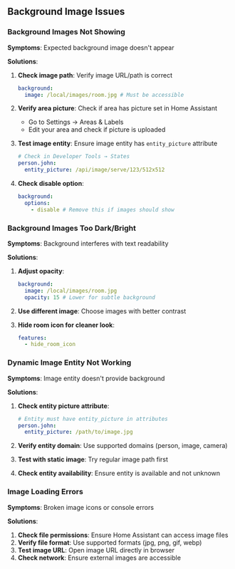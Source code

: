 ## Background Image Issues

### Background Images Not Showing

**Symptoms**: Expected background image doesn't appear

**Solutions**:

1. **Check image path**: Verify image URL/path is correct

   ```yaml
   background:
     image: /local/images/room.jpg # Must be accessible
   ```

2. **Verify area picture**: Check if area has picture set in Home Assistant
   - Go to Settings → Areas & Labels
   - Edit your area and check if picture is uploaded

3. **Test image entity**: Ensure image entity has `entity_picture` attribute

   ```yaml
   # Check in Developer Tools → States
   person.john:
     entity_picture: /api/image/serve/123/512x512
   ```

4. **Check disable option**:
   ```yaml
   background:
     options:
       - disable # Remove this if images should show
   ```

### Background Images Too Dark/Bright

**Symptoms**: Background interferes with text readability

**Solutions**:

1. **Adjust opacity**:

   ```yaml
   background:
     image: /local/images/room.jpg
     opacity: 15 # Lower for subtle background
   ```

2. **Use different image**: Choose images with better contrast
3. **Hide room icon for cleaner look**:
   ```yaml
   features:
     - hide_room_icon
   ```

### Dynamic Image Entity Not Working

**Symptoms**: Image entity doesn't provide background

**Solutions**:

1. **Check entity picture attribute**:

   ```yaml
   # Entity must have entity_picture in attributes
   person.john:
     entity_picture: /path/to/image.jpg
   ```

2. **Verify entity domain**: Use supported domains (person, image, camera)
3. **Test with static image**: Try regular image path first
4. **Check entity availability**: Ensure entity is available and not unknown

### Image Loading Errors

**Symptoms**: Broken image icons or console errors

**Solutions**:

1. **Check file permissions**: Ensure Home Assistant can access image files
2. **Verify file format**: Use supported formats (jpg, png, gif, webp)
3. **Test image URL**: Open image URL directly in browser
4. **Check network**: Ensure external images are accessible
